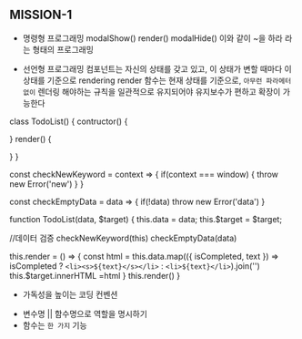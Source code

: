 ## MISSION-1

- 명령형 프로그래밍
  modalShow()
  render()
  modalHide()
  이와 같이 ~을 하라 라는 형태의 프로그래밍

- 선언형 프로그래밍
  컴포넌트는 자신의 상태를 갖고 있고, 이 상태가 변할 때마다 이 상태를 기준으로 rendering
  render 함수는 현재 상태를 기준으로, `아무런 파라메터없이` 렌더링 해야하는 규칙을 일관적으로 유지되어야
  유지보수가 편하고 확장이 가능한다

class TodoList() {
contructor() {

}
render() {

}
}

const checkNewKeyword = context => {
if(context === window) {
throw new Error('new')
}
}

const checkEmptyData = data => {
if(!data) throw new Error('data')
}

function TodoList(data, $target) {
  this.data = data;
  this.$target = \$target;

//데이터 검증
checkNewKeyword(this)
checkEmptyData(data)

this.render = () => {
const html = this.data.map(({ isCompleted, text }) => isCompleted ? `<li><s>${text}</s></li>` : `<li>${text}</li>`).join('')
this.\$target.innerHTML =html
}
this.render()
}

- 가독성을 높이는 코딩 컨벤션

* 변수명 || 함수명으로 역할을 명시하기
* 함수는 `한 가지` 기능
